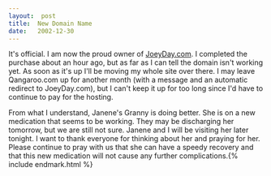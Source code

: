 ```yaml
---
layout:  post
title:  New Domain Name
date:   2002-12-30
---
```


It's official. I am now the proud owner of [JoeyDay.com](http://www.joeyday.com). I completed the purchase about an hour ago, but as far as I can tell the domain isn't working yet. As soon as it's up I'll be moving my whole site over there. I may leave Qangaroo.com up for another month (with a message and an automatic redirect to JoeyDay.com), but I can't keep it up for too long since I'd have to continue to pay for the hosting.

From what I understand, Janene's Granny is doing better. She is on a new medication that seems to be working. They may be discharging her tomorrow, but we are still not sure. Janene and I will be visiting her later tonight. I want to thank everyone for thinking about her and praying for her. Please continue to pray with us that she can have a speedy recovery and that this new medication will not cause any further complications.{% include endmark.html %}
